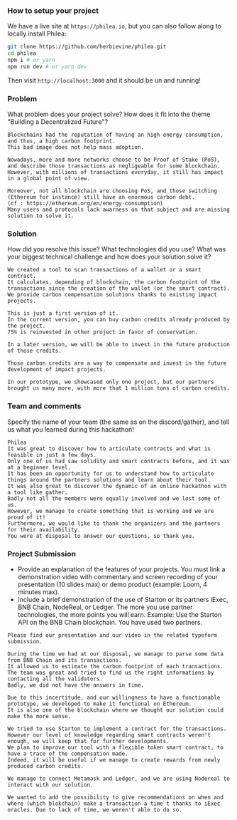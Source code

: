 ### How to setup your project

We have a live site at `https://philea.io`, but you can also follow along to locally install Philea:

```bash
git clone https://github.com/herbievine/philea.git
cd philea
npm i # or yarn
npm run dev # or yarn dev
```

Then visit `http://localhost:3000` and it should be un and running!

### Problem

What problem does your project solve? How does it fit into the theme "Building a Decentralized Future"?

```
Blockchains had the reputation of having an high energy consumption, and thus, a high carbon footprint. 
This bad image does not help mass adoption. 

Nowadays, more and more networks choose to be Proof of Stake (PoS), and describe those transactions as negligeable for some blockchain. 
However, with millions of transactions everyday, it still has impact in a global point of view.

Moreover, not all blockchain are choosing PoS, and those switching (Ethereum for instance) still have an enormous carbon debt.
(cf : https://ethereum.org/en/energy-consumption) 
Many users and protocols lack awarness on that subject and are missing solution to solve it.
```

### Solution

How did you resolve this issue? What technologies did you use? What was your biggest technical challenge and how does your solution solve it?

```
We created a tool to scan transactions of a wallet or a smart contract. 
It calculates, depending of blockchain, the carbon footprint of the transactions since the creation of the wallet (or the smart contract). 
We provide carbon compensation solutions thanks to existing impact projects. 

This is just a first version of it. 
In the current version, you can buy carbon credits already produced by the project. 
75% is reinvested in other project in favor of conservation. 

In a later version, we will be able to invest in the future production of those credits.

Those carbon credits are a way to compensate and invest in the future development of impact projects.

In our prototype, we showcased only one project, but our partners brought us many more, with more that 1 million tons of carbon credits.
```

### Team and comments

Specify the name of your team (the same as on the discord/gather), and tell us what you learned during this hackathon!

```
Philea
It was great to discover how to articulate contracts and what is feasible in just a few days. 
Only one of us had saw solidity and smart contracts before, and it was at a beginner level. 
It has been an opportunity for us to understand how to articulate things around the partners solutions and learn about their tool.
It was also great to discover the dynamic of an online hackathon with a tool like gather. 
Badly not all the members were equally involved and we lost some of us. 
However, we manage to create something that is working and we are proud of it!
Furthermore, we would like to thank the organizers and the partners for their availability. 
You were at disposal to answer our questions, so thank you.
```

### Project Submission

- Provide an explanation of the features of your projects. You must link a demonstration video with commentary and screen recording of your presentation (10 slides max) or demo product (example: Loom, 4 minutes max).
- Include a brief demonstration of the use of Starton or its partners iExec, BNB Chain, NodeReal, or Ledger.
The more you use partner technologies, the more points you will earn. Example: Use the Starton API on the BNB Chain blockchain.
You have used two partners.

```
Please find our presentation and our video in the related typeform submission.

During the time we had at our disposal, we manage to parse some data from BNB Chain and its transactions.
It allowed us to estimate the carbon footprint of each transactions. 
The team was great and tried to find us the right informations by contacting all the validators. 
Badly, we did not have the answers in time.

Due to this incertitude, and our willingness to have a functionable prototype, we developed to make it functional on Ethereum.
It is also one of the blockchain where we thought our solution could make the more sense.

We tried to use Starton to implement a contract for the transactions.
However our level of knowledge regarding smart contracts weren't enough, we will keep that for further developments. 
We plan to improve our tool with a flexible token smart contract, to have a trace of the compensation made.
Indeed, it will be useful if we manage to create rewards from newly produced carbon credits.

We manage to connect Metamask and Ledger, and we are using Nodereal to interact with our solution.

We wanted to add the possibility to give recommendations on when and where (which blokchain) make a transaction a time t thanks to iExec oracles. Due to lack of time, we weren't able to do so.
```
